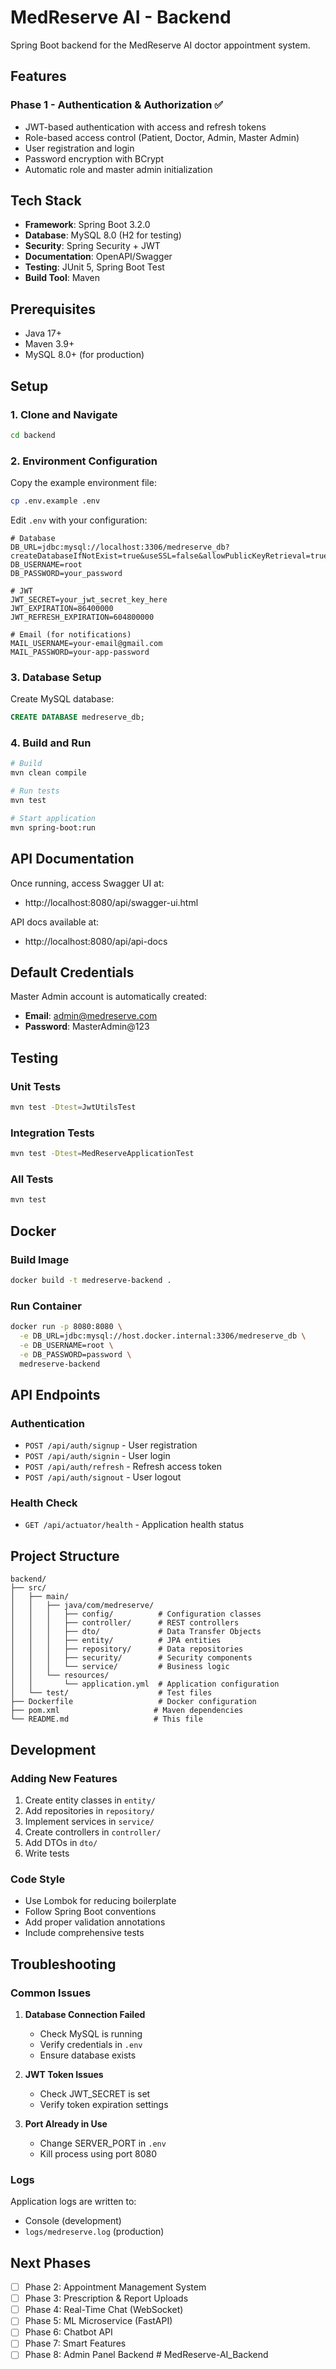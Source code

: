 # MedReserve AI - Backend

Spring Boot backend for the MedReserve AI doctor appointment system.

## Features

### Phase 1 - Authentication & Authorization ✅
- JWT-based authentication with access and refresh tokens
- Role-based access control (Patient, Doctor, Admin, Master Admin)
- User registration and login
- Password encryption with BCrypt
- Automatic role and master admin initialization

## Tech Stack

- **Framework**: Spring Boot 3.2.0
- **Database**: MySQL 8.0 (H2 for testing)
- **Security**: Spring Security + JWT
- **Documentation**: OpenAPI/Swagger
- **Testing**: JUnit 5, Spring Boot Test
- **Build Tool**: Maven

## Prerequisites

- Java 17+
- Maven 3.9+
- MySQL 8.0+ (for production)

## Setup

### 1. Clone and Navigate
```bash
cd backend
```

### 2. Environment Configuration
Copy the example environment file:
```bash
cp .env.example .env
```

Edit `.env` with your configuration:
```env
# Database
DB_URL=jdbc:mysql://localhost:3306/medreserve_db?createDatabaseIfNotExist=true&useSSL=false&allowPublicKeyRetrieval=true
DB_USERNAME=root
DB_PASSWORD=your_password

# JWT
JWT_SECRET=your_jwt_secret_key_here
JWT_EXPIRATION=86400000
JWT_REFRESH_EXPIRATION=604800000

# Email (for notifications)
MAIL_USERNAME=your-email@gmail.com
MAIL_PASSWORD=your-app-password
```

### 3. Database Setup
Create MySQL database:
```sql
CREATE DATABASE medreserve_db;
```

### 4. Build and Run
```bash
# Build
mvn clean compile

# Run tests
mvn test

# Start application
mvn spring-boot:run
```

## API Documentation

Once running, access Swagger UI at:
- http://localhost:8080/api/swagger-ui.html

API docs available at:
- http://localhost:8080/api/api-docs

## Default Credentials

Master Admin account is automatically created:
- **Email**: admin@medreserve.com
- **Password**: MasterAdmin@123

## Testing

### Unit Tests
```bash
mvn test -Dtest=JwtUtilsTest
```

### Integration Tests
```bash
mvn test -Dtest=MedReserveApplicationTest
```

### All Tests
```bash
mvn test
```

## Docker

### Build Image
```bash
docker build -t medreserve-backend .
```

### Run Container
```bash
docker run -p 8080:8080 \
  -e DB_URL=jdbc:mysql://host.docker.internal:3306/medreserve_db \
  -e DB_USERNAME=root \
  -e DB_PASSWORD=password \
  medreserve-backend
```

## API Endpoints

### Authentication
- `POST /api/auth/signup` - User registration
- `POST /api/auth/signin` - User login
- `POST /api/auth/refresh` - Refresh access token
- `POST /api/auth/signout` - User logout

### Health Check
- `GET /api/actuator/health` - Application health status

## Project Structure

```
backend/
├── src/
│   ├── main/
│   │   ├── java/com/medreserve/
│   │   │   ├── config/          # Configuration classes
│   │   │   ├── controller/      # REST controllers
│   │   │   ├── dto/             # Data Transfer Objects
│   │   │   ├── entity/          # JPA entities
│   │   │   ├── repository/      # Data repositories
│   │   │   ├── security/        # Security components
│   │   │   └── service/         # Business logic
│   │   └── resources/
│   │       └── application.yml  # Application configuration
│   └── test/                    # Test files
├── Dockerfile                   # Docker configuration
├── pom.xml                     # Maven dependencies
└── README.md                   # This file
```

## Development

### Adding New Features
1. Create entity classes in `entity/`
2. Add repositories in `repository/`
3. Implement services in `service/`
4. Create controllers in `controller/`
5. Add DTOs in `dto/`
6. Write tests

### Code Style
- Use Lombok for reducing boilerplate
- Follow Spring Boot conventions
- Add proper validation annotations
- Include comprehensive tests

## Troubleshooting

### Common Issues

1. **Database Connection Failed**
   - Check MySQL is running
   - Verify credentials in `.env`
   - Ensure database exists

2. **JWT Token Issues**
   - Check JWT_SECRET is set
   - Verify token expiration settings

3. **Port Already in Use**
   - Change SERVER_PORT in `.env`
   - Kill process using port 8080

### Logs
Application logs are written to:
- Console (development)
- `logs/medreserve.log` (production)

## Next Phases

- [ ] Phase 2: Appointment Management System
- [ ] Phase 3: Prescription & Report Uploads
- [ ] Phase 4: Real-Time Chat (WebSocket)
- [ ] Phase 5: ML Microservice (FastAPI)
- [ ] Phase 6: Chatbot API
- [ ] Phase 7: Smart Features
- [ ] Phase 8: Admin Panel Backend
#   M e d R e s e r v e - A I _ B a c k e n d  
 